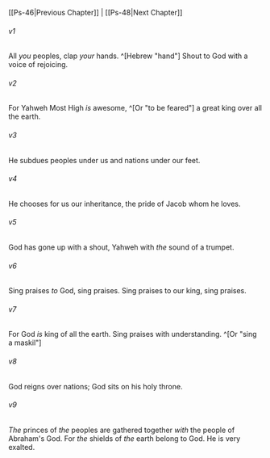 ﻿---
aliases:
  - Psalms 47
---

[[Ps-46|Previous Chapter]] | [[Ps-48|Next Chapter]]

###### v1
All _you_ peoples, clap _your_ hands. ^[Hebrew "hand"]
Shout to God with a voice of rejoicing.

###### v2
For Yahweh Most High _is_ awesome, ^[Or "to be feared"]
a great king over all the earth.

###### v3
He subdues peoples under us
and nations under our feet.

###### v4
He chooses for us our inheritance,
the pride of Jacob whom he loves.

###### v5
God has gone up with a shout,
Yahweh with _the_ sound of a trumpet.

###### v6
Sing praises _to_ God, sing praises.
Sing praises to our king, sing praises.

###### v7
For God _is_ king of all the earth.
Sing praises with understanding. ^[Or "sing a maskil"]

###### v8
God reigns over nations;
God sits on his holy throne.

###### v9
_The_ princes of _the_ peoples are gathered together
_with_ the people of Abraham's God.
For _the_ shields of _the_ earth belong to God.
He is very exalted.